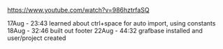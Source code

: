 https://www.youtube.com/watch?v=986hztrfaSQ

17Aug - 23:43 learned about ctrl+space for auto import, using constants 
18Aug - 32:46 built out footer
22Aug - 44:32 grafbase installed and user/project created